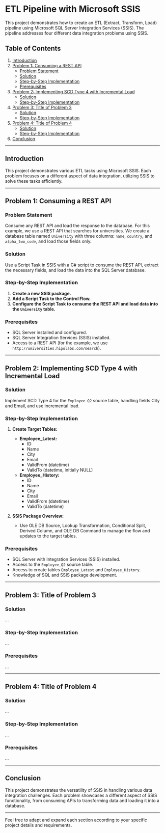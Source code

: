 # ETL Pipeline with Microsoft SSIS

This project demonstrates how to create an ETL (Extract, Transform, Load) pipeline using Microsoft SQL Server Integration Services (SSIS). The pipeline addresses four different data integration problems using SSIS.

## Table of Contents

1. [Introduction](#introduction)
2. [Problem 1: Consuming a REST API](#problem-1-consuming-a-rest-api)
    - [Problem Statement](#problem-statement)
    - [Solution](#solution)
    - [Step-by-Step Implementation](#step-by-step-implementation)
    - [Prerequisites](#prerequisites)
3. [Problem 2: Implementing SCD Type 4 with Incremental Load](#problem-2-implementing-scd-type-4-with-incremental-load)
    - [Solution](#solution-1)
    - [Step-by-Step Implementation](#step-by-step-implementation-1)
4. [Problem 3: Title of Problem 3](#problem-3-title-of-problem-3)
    - [Solution](#solution-2)
    - [Step-by-Step Implementation](#step-by-step-implementation-2)
5. [Problem 4: Title of Problem 4](#problem-4-title-of-problem-4)
    - [Solution](#solution-3)
    - [Step-by-Step Implementation](#step-by-step-implementation-3)
6. [Conclusion](#conclusion)

---

## Introduction

This project demonstrates various ETL tasks using Microsoft SSIS. Each problem focuses on a different aspect of data integration, utilizing SSIS to solve these tasks efficiently.

---

## Problem 1: Consuming a REST API

### Problem Statement

Consume any REST API and load the response to the database. For this example, we use a REST API that searches for universities. We create a database table named `University` with three columns: `name`, `country`, and `alpha_two_code`, and load those fields only.

### Solution

Use a Script Task in SSIS with a C# script to consume the REST API, extract the necessary fields, and load the data into the SQL Server database.

### Step-by-Step Implementation

1. **Create a new SSIS package.**
2. **Add a Script Task to the Control Flow.**
3. **Configure the Script Task to consume the REST API and load data into the `University` table.**

### Prerequisites

- SQL Server installed and configured.
- SQL Server Integration Services (SSIS) installed.
- Access to a REST API (for the example, we use `http://universities.hipolabs.com/search`).

---

## Problem 2: Implementing SCD Type 4 with Incremental Load

### Solution

Implement SCD Type 4 for the `Employee_Q2` source table, handling fields City and Email, and use incremental load.

### Step-by-Step Implementation

1. **Create Target Tables:**
   - **Employee_Latest:**
     - ID
     - Name
     - City
     - Email
     - ValidFrom (datetime)
     - ValidTo (datetime, initially NULL)
   - **Employee_History:**
     - ID
     - Name
     - City
     - Email
     - ValidFrom (datetime)
     - ValidTo (datetime)

2. **SSIS Package Overview:**
   - Use OLE DB Source, Lookup Transformation, Conditional Split, Derived Column, and OLE DB Command to manage the flow and updates to the target tables.

### Prerequisites

- SQL Server with Integration Services (SSIS) installed.
- Access to the `Employee_Q2` source table.
- Access to create tables `Employee_Latest` and `Employee_History`.
- Knowledge of SQL and SSIS package development.

---

## Problem 3: Title of Problem 3

### Solution

...

### Step-by-Step Implementation

...

### Prerequisites

...

---

## Problem 4: Title of Problem 4

### Solution

...

### Step-by-Step Implementation

...

### Prerequisites

...

---

## Conclusion

This project demonstrates the versatility of SSIS in handling various data integration challenges. Each problem showcases a different aspect of SSIS functionality, from consuming APIs to transforming data and loading it into a database.

---

Feel free to adapt and expand each section according to your specific project details and requirements.
